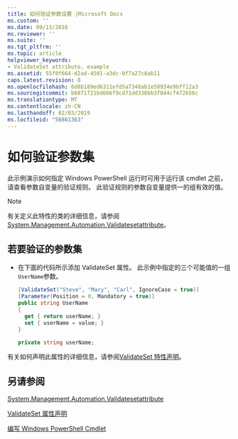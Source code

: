 ```yaml
---
title: 如何验证参数设置 |Microsoft Docs
ms.custom: ''
ms.date: 09/13/2016
ms.reviewer: ''
ms.suite: ''
ms.tgt_pltfrm: ''
ms.topic: article
helpviewer_keywords:
- ValidateSet attribute, example
ms.assetid: 55f0f664-d2ad-4501-a3dc-9f7a27c8ab11
caps.latest.revision: 8
ms.openlocfilehash: 6d8b189ed6311efd5a7348ab1e58934e9bff12a3
ms.sourcegitcommit: b6871f21bd666f9cd71dd336bb3f844cf472b56c
ms.translationtype: MT
ms.contentlocale: zh-CN
ms.lasthandoff: 02/03/2019
ms.locfileid: "56861363"
---
```

# <a name="how-to-validate-an-argument-set"></a>如何验证参数集

此示例演示如何指定 Windows PowerShell 运行时可用于运行该 cmdlet 之前，请查看参数自变量的验证规则。 此验证规则的参数自变量提供一的组有效的值。

> [!NOTE]
> 有关定义此特性的类的详细信息，请参阅[System.Management.Automation.Validatesetattribute](/dotnet/api/System.Management.Automation.ValidateSetAttribute)。

## <a name="to-validate-an-argument-set"></a>若要验证的参数集

- 在下面的代码所示添加 ValidateSet 属性。 此示例中指定的三个可能值的一组`UserName`参数。

    ```csharp
    [ValidateSet("Steve", "Mary", "Carl", IgnoreCase = true)]
    [Parameter(Position = 0, Mandatory = true)]
    public string UserName
    {
      get { return userName; }
      set { userName = value; }
    }

    private string userName;
    ```

有关如何声明此属性的详细信息，请参阅[ValidateSet 特性声明](./validateset-attribute-declaration.md)。

## <a name="see-also"></a>另请参阅

[System.Management.Automation.Validatesetattribute](/dotnet/api/System.Management.Automation.ValidateSetAttribute)

[ValidateSet 属性声明](./validateset-attribute-declaration.md)

[编写 Windows PowerShell Cmdlet](./writing-a-windows-powershell-cmdlet.md)
